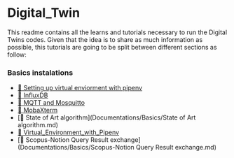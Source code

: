 # Digital_Twin

This readme contains all the learns and tutorials necessary to run the Digital Twins codes.
Given that the idea is to share as much information as possible, this tutorials are going to be split between different sections as follow:

### Basics instalations
* [📂 Setting up virtual enviorment with pipenv](Documentations/Basics/Virtual_Environment_with_Pipenv.md)
* [💽 InfluxDB](Documentations/Basics/InfluxDB.md)
* [🦟 MQTT and Mosquitto](Documentations/Basics/MQTT_Broker.md)
* [📶 MobaXterm](Documentations/Basics/MobaXterm.md)
* [🎨 State of Art algorithm](Documentations/Basics/State of Art algorithm.md)
* [🌲 Virtual_Environment_with_Pipenv](Documentations/Basics/Virtual_Environment_with_Pipenv.md)
* [🧾 Scopus-Notion Query Result exchange](Documentations/Basics/Scopus-Notion Query Result exchange.md)
